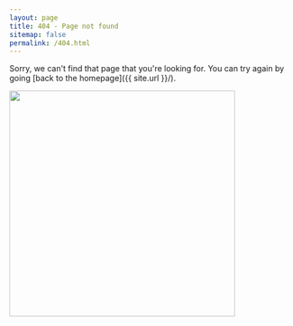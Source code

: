 ```yaml
---
layout: page
title: 404 - Page not found
sitemap: false
permalink: /404.html
---
```


Sorry, we can't find that page that you're looking for. You can try again by going [back to the homepage]({{ site.url }}/).

<img src="{{ site.url }}/images/404.jpg" style="width: 400px;"/>
